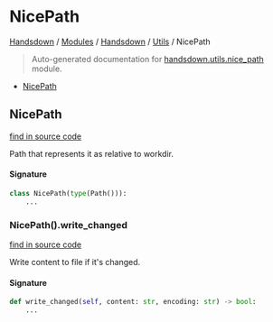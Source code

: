 # NicePath

[Handsdown](../../README.md#-handsdown---python-documentation-generator) / [Modules](../../MODULES.md#modules) / [Handsdown](../index.md#handsdown) / [Utils](index.md#utils) / NicePath

> Auto-generated documentation for [handsdown.utils.nice_path](https://github.com/vemel/handsdown/blob/main/handsdown/utils/nice_path.py) module.

- [NicePath](#nicepath)

## NicePath

[find in source code](https://github.com/vemel/handsdown/blob/main/handsdown/utils/nice_path.py#L10)

Path that represents it as relative to workdir.

#### Signature

```python
class NicePath(type(Path())):
    ...
```

### NicePath().write_changed

[find in source code](https://github.com/vemel/handsdown/blob/main/handsdown/utils/nice_path.py#L32)

Write content to file if it's changed.

#### Signature

```python
def write_changed(self, content: str, encoding: str) -> bool:
    ...
```


